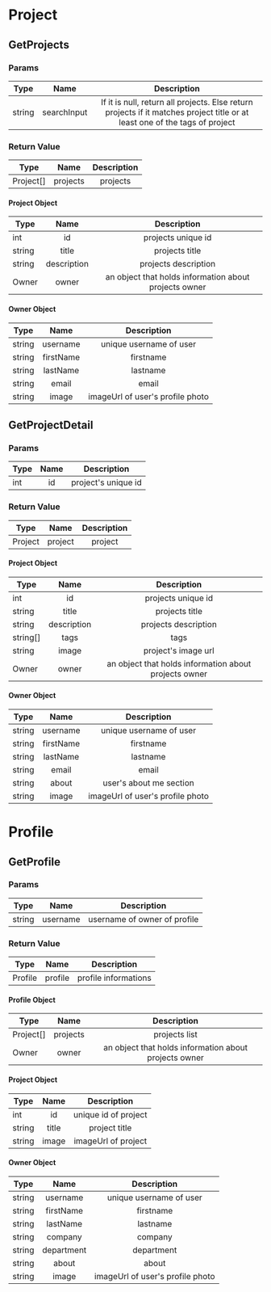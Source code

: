 # Project

## GetProjects
### Params
| Type  | Name | Description | 
| ------------- |:-------------:|:-------------:|
| string      | searchInput     | If it is null, return all projects. Else return projects if it matches project title or at least one of the tags of project |

### Return Value

| Type  | Name | Description | 
| ------------- |:-------------:|:-------------:|
| Project[] | projects     | projects |

#### Project Object

| Type  | Name | Description | 
| ------------- |:-------------:|:-------------:|
| int | id     | projects unique id |
| string | title     | projects title |
| string | description     | projects description |
| Owner | owner     | an object that holds information about projects owner |

#### Owner Object
| Type  | Name | Description | 
| ------------- |:-------------:|:-------------:|
| string | username     | unique username of user |
| string | firstName     | firstname |
| string | lastName     | lastname |
| string | email     | email |
| string | image     | imageUrl of user's profile photo |


## GetProjectDetail
### Params
| Type  | Name | Description | 
| ------------- |:-------------:|:-------------:|
| int      | id     | project's unique id |

### Return Value

| Type  | Name | Description | 
| ------------- |:-------------:|:-------------:|
| Project | project     | project |

#### Project Object

| Type  | Name | Description | 
| ------------- |:-------------:|:-------------:|
| int | id     | projects unique id |
| string | title     | projects title |
| string | description     | projects description |
| string[] | tags     | tags |
| string | image     | project's image url |
| Owner | owner     | an object that holds information about projects owner |

#### Owner Object
| Type  | Name | Description | 
| ------------- |:-------------:|:-------------:|
| string | username     | unique username of user |
| string | firstName     | firstname |
| string | lastName     | lastname |
| string | email     | email |
| string | about     | user's about me section |
| string | image     | imageUrl of user's profile photo |


# Profile

## GetProfile
### Params
| Type  | Name | Description | 
| ------------- |:-------------:|:-------------:|
| string      | username     | username of owner of profile |

### Return Value

| Type  | Name | Description | 
| ------------- |:-------------:|:-------------:|
| Profile | profile     | profile informations |

#### Profile Object

| Type  | Name | Description | 
| ------------- |:-------------:|:-------------:|
| Project[] | projects     | projects list |
| Owner | owner     | an object that holds information about projects owner |

#### Project Object
| Type  | Name | Description | 
| ------------- |:-------------:|:-------------:|
| int | id     | unique id of project |
| string | title     | project title |
| string | image     | imageUrl of project |



#### Owner Object
| Type  | Name | Description | 
| ------------- |:-------------:|:-------------:|
| string | username     | unique username of user |
| string | firstName     | firstname |
| string | lastName     | lastname |
| string | company     | company |
| string | department     | department |
| string | about     | about |
| string | image     | imageUrl of user's profile photo |

